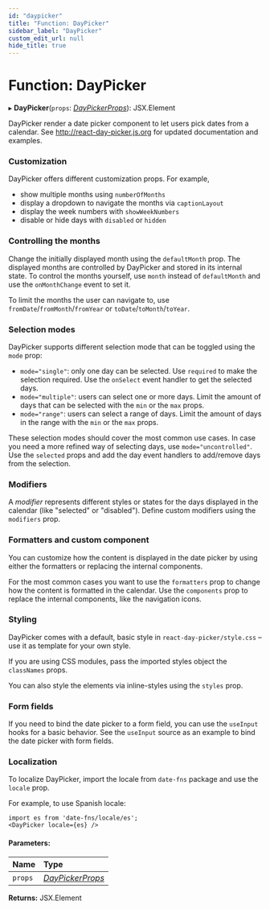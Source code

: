 ```yaml
---
id: "daypicker"
title: "Function: DayPicker"
sidebar_label: "DayPicker"
custom_edit_url: null
hide_title: true
---
```


# Function: DayPicker

▸ **DayPicker**(`props`: [*DayPickerProps*](../types/daypickerprops.md)): JSX.Element

DayPicker render a date picker component to let users pick dates from a
calendar. See http://react-day-picker.js.org for updated documentation and
examples.

### Customization

DayPicker offers different customization props. For example,

- show multiple months using `numberOfMonths`
- display a dropdown to navigate the months via `captionLayout`
- display the week numbers with `showWeekNumbers`
- disable or hide days with `disabled` or `hidden`

### Controlling the months

Change the initially displayed month using the `defaultMonth` prop. The
displayed months are controlled by DayPicker and stored in its internal
state. To control the months yourself, use `month` instead of `defaultMonth`
and use the `onMonthChange` event to set it.

To limit the months the user can navigate to, use
`fromDate`/`fromMonth`/`fromYear` or `toDate`/`toMonth`/`toYear`.

### Selection modes

DayPicker supports different selection mode that can be toggled using the
`mode` prop:

- `mode="single"`: only one day can be selected. Use `required` to make the
  selection required. Use the `onSelect` event handler to get the selected
  days.
- `mode="multiple"`: users can select one or more days. Limit the amount of
  days that can be selected with the `min` or the `max` props.
- `mode="range"`: users can select a range of days. Limit the amount of days
  in the range with the `min` or the `max` props.

These selection modes should cover the most common use cases. In case you
need a more refined way of selecting days, use `mode="uncontrolled"`. Use the
`selected` props and add the day event handlers to add/remove days from the
selection.

### Modifiers

A _modifier_ represents different styles or states for the days displayed in
the calendar (like "selected" or "disabled"). Define custom modifiers using
the `modifiers` prop.

### Formatters and custom component

You can customize how the content is displayed in the date picker by using
either the formatters or replacing the internal components.

For the most common cases you want to use the `formatters` prop to change how
the content is formatted in the calendar. Use the `components` prop to
replace the internal components, like the navigation icons.

### Styling

DayPicker comes with a default, basic style in `react-day-picker/style.css` –
use it as template for your own style.

If you are using CSS modules, pass the imported styles object the
`classNames` props.

You can also style the elements via inline-styles using the `styles` prop.

### Form fields

If you need to bind the date picker to a form field, you can use the
`useInput` hooks for a basic behavior. See the `useInput` source as an
example to bind the date picker with form fields.

### Localization

To localize DayPicker, import the locale from `date-fns` package and use the
`locale` prop.

For example, to use Spanish locale:

```
import es from 'date-fns/locale/es';
<DayPicker locale={es} />
```

#### Parameters:

Name | Type |
:------ | :------ |
`props` | [*DayPickerProps*](../types/daypickerprops.md) |

**Returns:** JSX.Element

